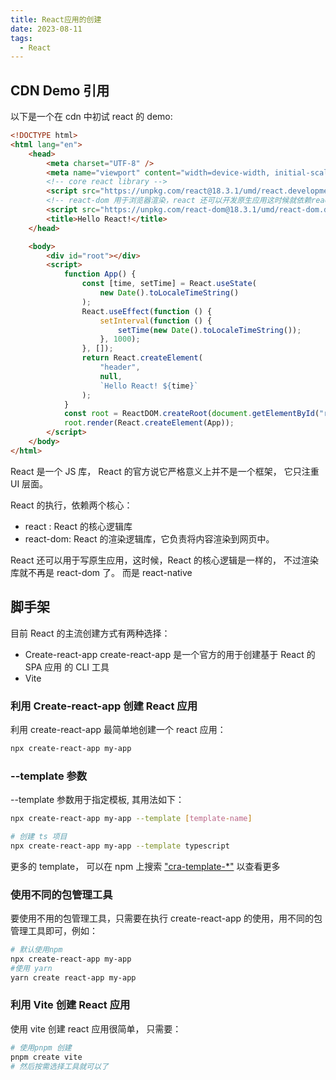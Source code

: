 ```yaml
---
title: React应用的创建
date: 2023-08-11
tags:
  - React
---
```



## CDN Demo 引用
以下是一个在 cdn 中初试 react 的 demo:

```html
<!DOCTYPE html>
<html lang="en">
    <head>
        <meta charset="UTF-8" />
        <meta name="viewport" content="width=device-width, initial-scale=1.0" />
        <!-- core react library -->
        <script src="https://unpkg.com/react@18.3.1/umd/react.development.js"></script>
        <!-- react-dom 用于浏览器渲染，react 还可以开发原生应用这时候就依赖react-native -->
        <script src="https://unpkg.com/react-dom@18.3.1/umd/react-dom.development.js"></script>
        <title>Hello React!</title>
    </head>

    <body>
        <div id="root"></div>
        <script>
            function App() {
                const [time, setTime] = React.useState(
                    new Date().toLocaleTimeString()
                );
                React.useEffect(function () {
                    setInterval(function () {
                        setTime(new Date().toLocaleTimeString());
                    }, 1000);
                }, []);
                return React.createElement(
                    "header",
                    null,
                    `Hello React! ${time}`
                );
            }
            const root = ReactDOM.createRoot(document.getElementById("root"));
            root.render(React.createElement(App));
        </script>
    </body>
</html>
```

React 是一个 JS 库， React 的官方说它严格意义上并不是一个框架， 它只注重 UI 层面。

React 的执行，依赖两个核心：

-   react : React 的核心逻辑库
-   react-dom: React 的渲染逻辑库，它负责将内容渲染到网页中。

React 还可以用于写原生应用，这时候，React 的核心逻辑是一样的， 不过渲染库就不再是 react-dom 了。 而是 react-native


## 脚手架

目前 React 的主流创建方式有两种选择：

-   Create-react-app
    create-react-app 是一个官方的用于创建基于 React 的 SPA 应用 的 CLI 工具
-   Vite

### 利用 Create-react-app 创建 React 应用


利用 create-react-app 最简单地创建一个 react 应用：

```bash
npx create-react-app my-app

```

### --template 参数

--template 参数用于指定模板, 其用法如下：

```bash
npx create-react-app my-app --template [template-name]
```

```bash
# 创建 ts 项目
npx create-react-app my-app --template typescript
```

更多的 template， 可以在 npm 上搜索 ["cra-template-\*"](https://www.npmjs.com/search?q=cra-template-*) 以查看更多

### 使用不同的包管理工具

要使用不用的包管理工具，只需要在执行 create-react-app 的使用，用不同的包管理工具即可，例如：

```bash
# 默认使用npm
npx create-react-app my-app
#使用 yarn
yarn create react-app my-app
```


### 利用 Vite 创建 React 应用


使用 vite 创建 react 应用很简单， 只需要：

```bash
# 使用pnpm 创建
pnpm create vite
# 然后按需选择工具就可以了
```
